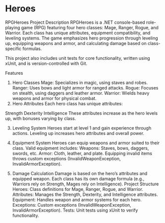 # Heroes

RPGHeroes
Project Description
RPGHeroes is a .NET console-based role-playing game (RPG) featuring four hero classes: Mage, Ranger, Rogue, and Warrior. Each class has unique attributes, equipment compatibility, and leveling systems. The game emphasizes hero progression through leveling up, equipping weapons and armor, and calculating damage based on class-specific formulas.

This project also includes unit tests for core functionality, written using xUnit, and is version-controlled with Git. 

Features
1. Hero Classes
Mage: Specializes in magic, using staves and robes.
Ranger: Uses bows and light armor for ranged attacks.
Rogue: Focuses on stealth, using daggers and leather armor.
Warrior: Wields heavy weapons and armor for physical combat.
2. Hero Attributes
Each hero class has unique attributes:

Strength
Dexterity
Intelligence
These attributes increase as the hero levels up, with bonuses varying by class.

3. Leveling System
Heroes start at level 1 and gain experience through actions.
Leveling up increases hero attributes and overall power.

5. Equipment System
Heroes can equip weapons and armor suited to their class.
Valid equipment includes:
Weapons: Staves, bows, daggers, swords, etc.
Armor: Cloth, leather, and plate.
Equipping invalid items throws custom exceptions (InvalidWeaponException, InvalidArmorException).


6. Damage Calculation
Damage is based on the hero’s attributes and equipped weapon.
Each class has its own damage formula (e.g., Warriors rely on Strength, Mages rely on Intelligence).
Project Structure
Heroes: Class definitions for Mage, Ranger, Rogue, and Warrior.
Attributes: Manages the Strength, Dexterity, and Intelligence attributes.
Equipment: Handles weapon and armor systems for each hero.
Exceptions: Custom exceptions (InvalidWeaponException, InvalidArmorException).
Tests: Unit tests using xUnit to verify functionality.
